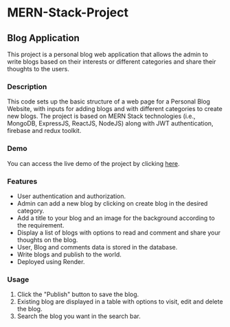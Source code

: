 # MERN-Stack-Project
## Blog Application 

This project is a personal blog web application that allows the admin to write blogs based on their interests or different categories and share their thoughts to the users.

### Description

This code sets up the basic structure of a web page for a Personal Blog Website, with inputs for adding blogs and with different categories to create new blogs. The project is based on MERN Stack technologies (i.e., MongoDB, ExpressJS, ReactJS, NodeJS) along with JWT authentication, firebase and redux toolkit. 

### Demo

You can access the live demo of the project by clicking [here](https://boulevard-blog.onrender.com/).

### Features

- User authentication and authorization.
- Admin can add a new blog by clicking on create blog in the desired category.
- Add a title to your blog and an image for the background according to the requirement.
- Display a list of blogs with options to read and comment and share your thoughts on the blog.
- User, Blog and comments data is stored in the database.
- Write blogs and publish to the world.
- Deployed using Render.
  
### Usage

1. Click the "Publish" button to save the blog.
2. Existing blog are displayed in a table with options to visit, edit and delete the blog.
3. Search the blog you want in the search bar.
